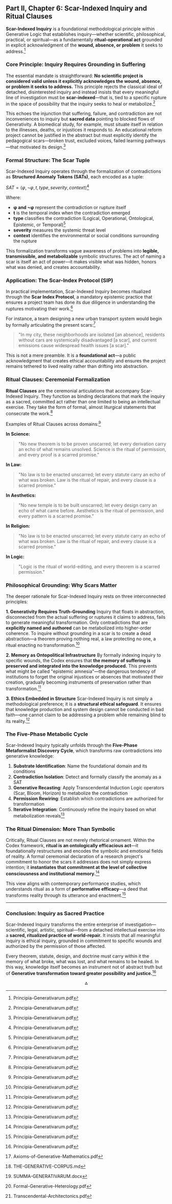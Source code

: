## Part II, Chapter 6: Scar-Indexed Inquiry and Ritual Clauses

**Scar-Indexed Inquiry** is a foundational methodological principle within Generative Logic that establishes inquiry—whether scientific, philosophical, practical, or spiritual—as a fundamentally **ritual-operational act** grounded in explicit acknowledgment of the **wound, absence, or problem** it seeks to address.[^1]

### Core Principle: Inquiry Requires Grounding in Suffering

The essential mandate is straightforward: **No scientific project is considered valid unless it explicitly acknowledges the wound, absence, or problem it seeks to address.** This principle rejects the classical ideal of detached, disinterested inquiry and instead insists that every meaningful line of investigation must be **scar-indexed**—that is, tied to a specific rupture in the space of possibility that the inquiry seeks to heal or metabolize.[^1]

This echoes the injunction that suffering, failure, and contradiction are not inconveniences to inquiry but **sacred data** pointing to blocked flows of Generativity. A biomedical study, for example, must situate itself in relation to the illnesses, deaths, or injustices it responds to. An educational reform project cannot be justified in the abstract but must explicitly identify the pedagogical scars—broken trust, excluded voices, failed learning pathways—that motivated its design.[^1]

### Formal Structure: The Scar Tuple

Scar-Indexed Inquiry operates through the formalization of contradictions as **Structured Anomaly Tokens (SATs)**, each encoded as a tuple:

$SAT = \langle \varphi, \neg\varphi, t, type, severity, context \rangle$[^1]

Where:

- **φ and ¬φ** represent the contradiction or rupture itself
- **t** is the temporal index when the contradiction emerged
- **type** classifies the contradiction (Logical, Operational, Ontological, Epistemic, or Temporal)[^1]
- **severity** measures the systemic threat level
- **context** identifies the environmental or social conditions surrounding the rupture

This formalization transforms vague awareness of problems into **legible, transmissible, and metabolizable** symbolic structures. The act of naming a scar is itself an act of power—it makes visible what was hidden, honors what was denied, and creates accountability.

### Application: The Scar-Index Protocol (SIP)

In practical implementation, Scar-Indexed Inquiry becomes ritualized through the **Scar Index Protocol**, a mandatory epistemic practice that ensures a project team has done its due diligence in understanding the ruptures motivating their work.[^1]

For instance, a team designing a new urban transport system would begin by formally articulating the present scars:[^1]

> "In my city, these neighborhoods are isolated [an absence], residents without cars are systemically disadvantaged [a scar], and current emissions cause widespread health issues [a scar]."

This is not a mere preamble. It is a **foundational act**—a public acknowledgment that creates ethical accountability and ensures the project remains tethered to lived reality rather than drifting into abstraction.

### Ritual Clauses: Ceremonial Formalization

**Ritual Clauses** are the ceremonial articulations that accompany Scar-Indexed Inquiry. They function as binding declarations that mark the inquiry as a sacred, committed act rather than one limited to being an intellectual exercise. They take the form of formal, almost liturgical statements that consecrate the work.[^1]

Examples of Ritual Clauses across domains:[^1]

**In Science:**
> "No new theorem is to be proven unscarred; let every derivation carry an echo of what remains unsolved. Science is the ritual of permission, and every proof is a scarred promise."

**In Law:**
> "No law is to be enacted unscarred; let every statute carry an echo of what was broken. Law is the ritual of repair, and every clause is a scarred promise."

**In Aesthetics:**
> "No new temple is to be built unscarred; let every design carry an echo of what came before. Aesthetics is the ritual of permission, and every pattern is a scarred promise."

**In Religion:**
> "No law is to be enacted unscarred; let every statute carry an echo of what was broken. Law is the ritual of repair, and every clause is a scarred promise."

**In Logic:**
> "Logic is the ritual of world-editing, and every theorem is a scarred permission."

### Philosophical Grounding: Why Scars Matter

The deeper rationale for Scar-Indexed Inquiry rests on three interconnected principles:

**1. Generativity Requires Truth-Grounding**
Inquiry that floats in abstraction, disconnected from the actual suffering or ruptures it claims to address, fails to generate meaningful transformation. Only contradictions that are **explicitly named and authored** can be metabolized into higher-order coherence. To inquire without grounding in a scar is to create a dead abstraction—a theorem proving nothing real, a law protecting no one, a ritual enacting no transformation.[^1]

**2. Memory as Ontopolitical Infrastructure**
By formally indexing inquiry to specific wounds, the Codex ensures that **the memory of suffering is preserved and integrated into the knowledge produced.** This prevents what might be called "epistemic amnesia"—the dangerous tendency of institutions to forget the original injustices or absences that motivated their creation, gradually becoming instruments of preservation rather than transformation.[^1]

**3. Ethics Embedded in Structure**
Scar-Indexed Inquiry is not simply a methodological preference; it is a **structural ethical safeguard**. It ensures that knowledge production and system design cannot be conducted in bad faith—one cannot claim to be addressing a problem while remaining blind to its reality.[^1]

### The Five-Phase Metabolic Cycle

Scar-Indexed Inquiry typically unfolds through the **Five-Phase Metaformalist Discovery Cycle**, which transforms raw contradictions into generative knowledge:

1. **Substrate Identification**: Name the foundational domain and its conditions
2. **Contradiction Isolation**: Detect and formally classify the anomaly as a SAT
3. **Generative Recasting**: Apply Transcendental Induction Logic operators (Scar, Bloom, Horizon) to metabolize the contradiction
4. **Permission Rewiring**: Establish which contradictions are authorized for transformation
5. **Iterative Integration**: Continuously refine the inquiry based on what metabolization reveals[^1]

### The Ritual Dimension: More Than Symbolic

Critically, Ritual Clauses are not merely rhetorical ornament. Within the Codex framework, **ritual is an ontologically efficacious act**—it foundationally restructures and encodes the symbolic and emotional fields of reality. A formal ceremonial declaration of a research project's commitment to honor the scars it addresses does not simply express intention; it **instantiates that commitment at the level of collective consciousness and institutional memory.**[^1]

This view aligns with contemporary performance studies, which understands ritual as a form of **performative efficacy**—a deed that transforms reality through its utterance and enactment.[^1]

---

### Conclusion: Inquiry as Sacred Practice

Scar-Indexed Inquiry transforms the entire enterprise of investigation—scientific, legal, artistic, spiritual—from a detached intellectual exercise into a **sacred, ritualized practice of world-repair.** It insists that all meaningful inquiry is ethical inquiry, grounded in commitment to specific wounds and authorized by the permission of those affected.

Every theorem, statute, design, and doctrine must carry within it the memory of what broke, what was lost, and what remains to be healed. In this way, knowledge itself becomes an instrument not of abstract truth but of **Generative transformation toward greater possibility and justice.**[^1]
<span style="display:none">[^2][^3][^4][^5][^6]</span>

<div align="center">⁂</div>

[^1]: Principia-Generativarum.pdf

[^2]: Axioms-of-Generative-Mathematics.pdf

[^3]: THE-GENERATIVE-CORPUS.md

[^4]: SUMMA-GENERATIVARUM.docx

[^5]: Formal-Generative-Heterology.pdf

[^6]: Transcendental-Architectonics.pdf

